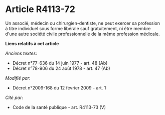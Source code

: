 # Article R4113-72

Un associé, médecin ou chirurgien-dentiste, ne peut exercer sa profession à titre individuel sous forme libérale sauf
gratuitement, ni être membre d'une autre société civile professionnelle de la même profession médicale.

**Liens relatifs à cet article**

_Anciens textes_:

  - Décret n°77-636 du 14 juin 1977 - art. 48 (Ab)
  - Décret n°78-906 du 24 août 1978 - art. 47 (Ab)

_Modifié par_:

  - Décret n°2009-168  du 12 février 2009 - art. 1

_Cité par_:

  - Code de la santé publique - art. R4113-73 (V)
